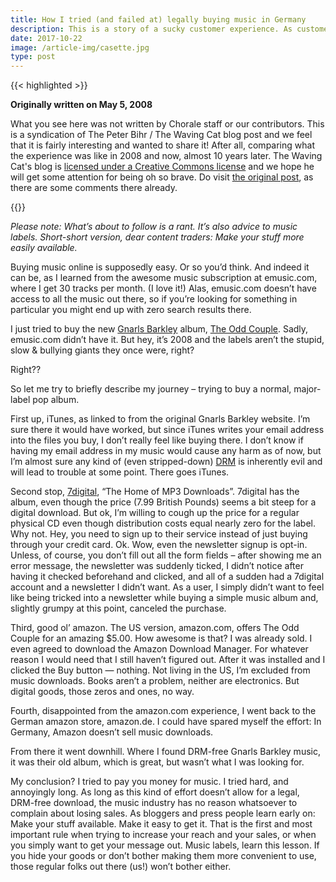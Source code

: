 ```yaml
---
title: How I tried (and failed at) legally buying music in Germany
description: This is a story of a sucky customer experience. As customers and experts alike will tell you, users like to rock, not to suck.
date: 2017-10-22
image: /article-img/casette.jpg
type: post
---
```


{{< highlighted >}}
<p><strong>Originally written on May 5, 2008</strong></p>
<p>What you see here was not written by Chorale staff or our contributors. This is a syndication of The Peter Bihr / The Waving Cat blog post and we feel that it is fairly interesting and wanted to share it! After all, comparing what the experience was like in 2008 and now, almost 10 years later. The Waving Cat's blog is <a href="https://thewavingcat.com/2009/05/02/new-license-for-this-blog-now-cc-by-licensed/">licensed under a Creative Commons license</a> and we hope he will get some attention for being oh so brave. Do visit <a href="https://thewavingcat.com/2008/05/05/how-i-tried-and-failed-at-legally-buying-music-in-germany/">the original post</a>, as there are some comments there already.</p>
{{</ highlighted >}}

*Please note: What’s about to follow is a rant. It’s also advice to music labels. Short-short version, dear content traders: Make your stuff more easily available.*

Buying music online is supposedly easy. Or so you’d think. And indeed it can be, as I learned from the awesome music subscription at emusic.com, where I get 30 tracks per month. (I love it!) Alas, emusic.com doesn’t have access to all the music out there, so if you’re looking for something in particular you might end up with zero search results there.

I just tried to buy the new [Gnarls Barkley](http://www.gnarlsbarkley.com/) album, [The Odd Couple](http://en.wikipedia.org/wiki/The_Odd_Couple_%28album%29). Sadly, emusic.com didn’t have it. But hey, it’s 2008 and the labels aren’t the stupid, slow & bullying giants they once were, right?

Right??

So let me try to briefly describe my journey – trying to buy a normal, major-label pop album.

First up, iTunes, as linked to from the original Gnarls Barkley website. I’m sure there it would have worked, but since iTunes writes your email address into the files you buy, I don’t really feel like buying there. I don’t know if having my email address in my music would cause any harm as of now, but I’m almost sure any kind of (even stripped-down) [DRM](http://en.wikipedia.org/wiki/Digital_rights_management) is inherently evil and will lead to trouble at some point. There goes iTunes.

Second stop, [7digital](http://www.7digital.com/), “The Home of MP3 Downloads”. 7digital has the album, even though the price (7.99 British Pounds) seems a bit steep for a digital download. But ok, I’m willing to cough up the price for a regular physical CD even though distribution costs equal nearly zero for the label. Why not. Hey, you need to sign up to their service instead of just buying through your credit card. Ok. Wow, even the newsletter signup is opt-in. Unless, of course, you don’t fill out all the form fields – after showing me an error message, the newsletter was suddenly ticked, I didn’t notice after having it checked beforehand and clicked, and all of a sudden had a 7digital account and a newsletter I didn’t want. As a user, I simply didn’t want to feel like being tricked into a newsletter while buying a simple music album and, slightly grumpy at this point, canceled the purchase.

Third, good ol’ amazon. The US version, amazon.com, offers The Odd Couple for an amazing $5.00. How awesome is that? I was already sold. I even agreed to download the Amazon Download Manager. For whatever reason I would need that I still haven’t figured out. After it was installed and I clicked the Buy button — nothing. Not living in the US, I’m excluded from music downloads. Books aren’t a problem, neither are electronics. But digital goods, those zeros and ones, no way.

Fourth, disappointed from the amazon.com experience, I went back to the German amazon store, amazon.de. I could have spared myself the effort: In Germany, Amazon doesn’t sell music downloads.

From there it went downhill. Where I found DRM-free Gnarls Barkley music, it was their old album, which is great, but wasn’t what I was looking for.

My conclusion? I tried to pay you money for music. I tried hard, and annoyingly long. As long as this kind of effort doesn’t allow for a legal, DRM-free download, the music industry has no reason whatsoever to complain about losing sales. As bloggers and press people learn early on: Make your stuff available. Make it easy to get it. That is the first and most important rule when trying to increase your reach and your sales, or when you simply want to get your message out. Music labels, learn this lesson. If you hide your goods or don’t bother making them more convenient to use, those regular folks out there (us!) won’t bother either.
